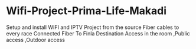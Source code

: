 # Wifi-Project-Prima-Life-Makadi
Setup and install WIFI and IPTV Project from the source Fiber cables to every race Connected Fiber To Finla Destination Access in the room ,Public access ,Outdoor access
